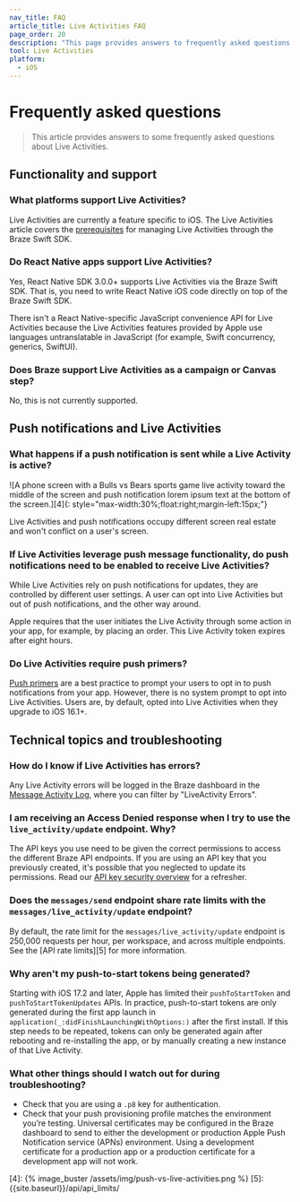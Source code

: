```yaml
---
nav_title: FAQ
article_title: Live Activities FAQ
page_order: 20
description: "This page provides answers to frequently asked questions about live activities for the Swift SDK."
tool: Live Activities
platform:
  - iOS
---
```


# Frequently asked questions

> This article provides answers to some frequently asked questions about Live Activities.

## Functionality and support

### What platforms support Live Activities?

Live Activities are currently a feature specific to iOS. The Live Activities article covers the [prerequisites][2] for managing Live Activities through the Braze Swift SDK.

### Do React Native apps support Live Activities?

Yes, React Native SDK 3.0.0+ supports Live Activities via the Braze Swift SDK. That is, you need to write React Native iOS code directly on top of the Braze Swift SDK. 

There isn't a React Native-specific JavaScript convenience API for Live Activities because the Live Activities features provided by Apple use languages untranslatable in JavaScript (for example, Swift concurrency, generics, SwiftUI).

### Does Braze support Live Activities as a campaign or Canvas step?

No, this is not currently supported.

## Push notifications and Live Activities

### What happens if a push notification is sent while a Live Activity is active? 

![A phone screen with a Bulls vs Bears sports game live activity toward the middle of the screen and push notification lorem ipsum text at the bottom of the screen.][4]{: style="max-width:30%;float:right;margin-left:15px;"}

Live Activities and push notifications occupy different screen real estate and won't conflict on a user's screen.

### If Live Activities leverage push message functionality, do push notifications need to be enabled to receive Live Activities?

While Live Activities rely on push notifications for updates, they are controlled by different user settings. A user can opt into Live Activities but out of push notifications, and the other way around. 

Apple requires that the user initiates the Live Activity through some action in your app, for example, by placing an order. This Live Activity token expires after eight hours. 

### Do Live Activities require push primers?

[Push primers][1] are a best practice to prompt your users to opt in to push notifications from your app. However, there is no system prompt to opt into Live Activities. Users are, by default, opted into Live Activities when they upgrade to iOS 16.1+.

## Technical topics and troubleshooting

### How do I know if Live Activities has errors?

Any Live Activity errors will be logged in the Braze dashboard in the [Message Activity Log]({{site.baseurl}}/user_guide/administrative/app_settings/message_activity_log_tab/), where you can filter by "LiveActivity Errors".

### I am receiving an Access Denied response when I try to use the `live_activity/update` endpoint. Why?

The API keys you use need to be given the correct permissions to access the different Braze API endpoints. If you are using an API key that you previously created, it's possible that you neglected to update its permissions. Read our [API key security overview][3] for a refresher.

### Does the `messages/send` endpoint share rate limits with the `messages/live_activity/update` endpoint? 

By default, the rate limit for the `messages/live_activity/update` endpoint is 250,000 requests per hour, per workspace, and across multiple endpoints. See the [API rate limits][5] for more information.

### Why aren't my push-to-start tokens being generated?

Starting with iOS 17.2 and later, Apple has limited their `pushToStartToken` and `pushToStartTokenUpdates` APIs. In practice, push-to-start tokens are only generated during the first app launch in `application(_:didFinishLaunchingWithOptions:)` after the first install. If this step needs to be repeated, tokens can only be generated again after rebooting and re-installing the app, or by manually creating a new instance of that Live Activity.

### What other things should I watch out for during troubleshooting?

- Check that you are using a `.p8` key for authentication.
- Check that your push provisioning profile matches the environment you’re testing. Universal certificates may be configured in the Braze dashboard to send to either the development or production Apple Push Notification service (APNs) environment. Using a development certificate for a production app or a production certificate for a development app will not work.


[1]: {{site.baseurl}}/user_guide/message_building_by_channel/push/best_practices/push_primer_messages/
[2]: {{site.baseurl}}/developer_guide/platform_integration_guides/swift/live_activities/live_activities/#prerequisites
[3]: {{site.baseurl}}/api/basics/#rest-api-key-security
[4]: {% image_buster /assets/img/push-vs-live-activities.png %}
[5]: {{site.baseurl}}/api/api_limits/